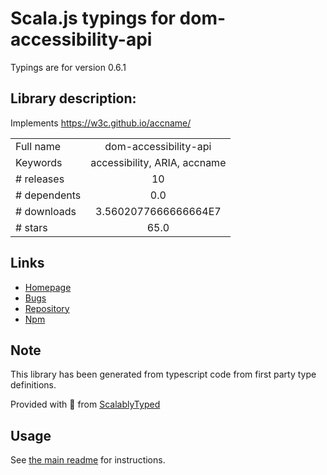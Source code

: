
# Scala.js typings for dom-accessibility-api

Typings are for version 0.6.1

## Library description:
Implements https://w3c.github.io/accname/

|                    |                 |
| ------------------ | :-------------: |
| Full name          | dom-accessibility-api |
| Keywords           | accessibility, ARIA, accname |
| # releases         | 10 |
| # dependents       | 0.0 |
| # downloads        | 3.5602077666666664E7 |
| # stars            | 65.0 |

## Links
- [Homepage](https://github.com/eps1lon/dom-accessibility-api#readme)
- [Bugs](https://github.com/eps1lon/dom-accessibility-api/issues)
- [Repository](https://github.com/eps1lon/dom-accessibility-api)
- [Npm](https://www.npmjs.com/package/dom-accessibility-api)
    


## Note
This library has been generated from typescript code from first party type definitions.

Provided with :purple_heart: from [ScalablyTyped](https://github.com/oyvindberg/ScalablyTyped)

## Usage
See [the main readme](../../readme.md) for instructions.


